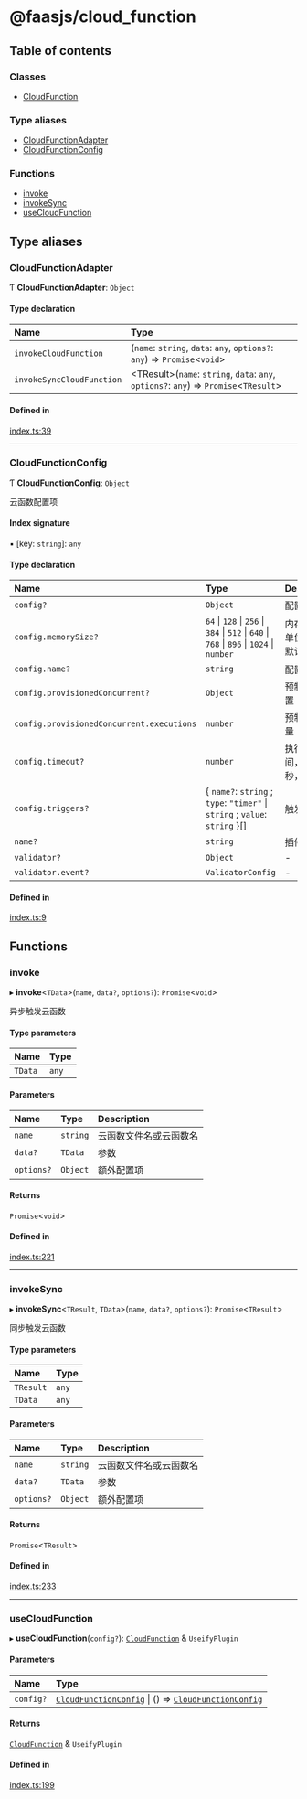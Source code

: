 # @faasjs/cloud_function

## Table of contents

### Classes

- [CloudFunction](classes/CloudFunction.md)

### Type aliases

- [CloudFunctionAdapter](modules.md#cloudfunctionadapter)
- [CloudFunctionConfig](modules.md#cloudfunctionconfig)

### Functions

- [invoke](modules.md#invoke)
- [invokeSync](modules.md#invokesync)
- [useCloudFunction](modules.md#usecloudfunction)

## Type aliases

### CloudFunctionAdapter

Ƭ **CloudFunctionAdapter**: `Object`

#### Type declaration

| Name | Type |
| :------ | :------ |
| `invokeCloudFunction` | (`name`: `string`, `data`: `any`, `options?`: `any`) => `Promise`<`void`\> |
| `invokeSyncCloudFunction` | <TResult\>(`name`: `string`, `data`: `any`, `options?`: `any`) => `Promise`<`TResult`\> |

#### Defined in

[index.ts:39](https://github.com/faasjs/faasjs/blob/1705fd2/packages/cloud_function/src/index.ts#L39)

___

### CloudFunctionConfig

Ƭ **CloudFunctionConfig**: `Object`

云函数配置项

#### Index signature

▪ [key: `string`]: `any`

#### Type declaration

| Name | Type | Description |
| :------ | :------ | :------ |
| `config?` | `Object` | 配置项 |
| `config.memorySize?` | ``64`` \| ``128`` \| ``256`` \| ``384`` \| ``512`` \| ``640`` \| ``768`` \| ``896`` \| ``1024`` \| `number` | 内存大小，单位为MB，默认 64 |
| `config.name?` | `string` | 配置名称 |
| `config.provisionedConcurrent?` | `Object` | 预制并发配置 |
| `config.provisionedConcurrent.executions` | `number` | 预制并发数量 |
| `config.timeout?` | `number` | 执行超时时间，单位为秒，默认 30 |
| `config.triggers?` | { `name?`: `string` ; `type`: ``"timer"`` \| `string` ; `value`: `string`  }[] | 触发器配置 |
| `name?` | `string` | 插件名称 |
| `validator?` | `Object` | - |
| `validator.event?` | `ValidatorConfig` | - |

#### Defined in

[index.ts:9](https://github.com/faasjs/faasjs/blob/1705fd2/packages/cloud_function/src/index.ts#L9)

## Functions

### invoke

▸ **invoke**<`TData`\>(`name`, `data?`, `options?`): `Promise`<`void`\>

异步触发云函数

#### Type parameters

| Name | Type |
| :------ | :------ |
| `TData` | `any` |

#### Parameters

| Name | Type | Description |
| :------ | :------ | :------ |
| `name` | `string` | 云函数文件名或云函数名 |
| `data?` | `TData` | 参数 |
| `options?` | `Object` | 额外配置项 |

#### Returns

`Promise`<`void`\>

#### Defined in

[index.ts:221](https://github.com/faasjs/faasjs/blob/1705fd2/packages/cloud_function/src/index.ts#L221)

___

### invokeSync

▸ **invokeSync**<`TResult`, `TData`\>(`name`, `data?`, `options?`): `Promise`<`TResult`\>

同步触发云函数

#### Type parameters

| Name | Type |
| :------ | :------ |
| `TResult` | `any` |
| `TData` | `any` |

#### Parameters

| Name | Type | Description |
| :------ | :------ | :------ |
| `name` | `string` | 云函数文件名或云函数名 |
| `data?` | `TData` | 参数 |
| `options?` | `Object` | 额外配置项 |

#### Returns

`Promise`<`TResult`\>

#### Defined in

[index.ts:233](https://github.com/faasjs/faasjs/blob/1705fd2/packages/cloud_function/src/index.ts#L233)

___

### useCloudFunction

▸ **useCloudFunction**(`config?`): [`CloudFunction`](classes/CloudFunction.md) & `UseifyPlugin`

#### Parameters

| Name | Type |
| :------ | :------ |
| `config?` | [`CloudFunctionConfig`](modules.md#cloudfunctionconfig) \| () => [`CloudFunctionConfig`](modules.md#cloudfunctionconfig) |

#### Returns

[`CloudFunction`](classes/CloudFunction.md) & `UseifyPlugin`

#### Defined in

[index.ts:199](https://github.com/faasjs/faasjs/blob/1705fd2/packages/cloud_function/src/index.ts#L199)
